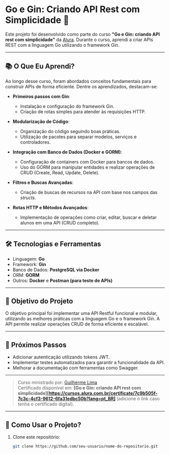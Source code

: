 # Go e Gin: Criando API Rest com Simplicidade 🚀

Este projeto foi desenvolvido como parte do curso **"Go e Gin: criando API rest com simplicidade"** da [Alura](https://www.alura.com.br/). Durante o curso, aprendi a criar APIs REST com a linguagem Go utilizando o framework Gin.

---

## 📚 O Que Eu Aprendi?

Ao longo desse curso, foram abordados conceitos fundamentais para construir APIs de forma eficiente. Dentre os aprendizados, destacam-se:

- **Primeiros passos com Gin**:
  - Instalação e configuração do framework Gin.
  - Criação de rotas simples para atender às requisições HTTP.

- **Modularização de Código**:
  - Organização do código seguindo boas práticas.
  - Utilização de pacotes para separar modelos, serviços e controladores.

- **Integração com Banco de Dados (Docker e GORM)**:
  - Configuração de containers com Docker para bancos de dados.
  - Uso do GORM para manipular entidades e realizar operações de CRUD (Create, Read, Update, Delete).

- **Filtros e Buscas Avançadas**:
  - Criação de buscas de recursos na API com base nos campos das *structs*.

- **Rotas HTTP e Métodos Avançados**:
  - Implementação de operações como criar, editar, buscar e deletar alunos em uma API (CRUD completo).

---

## 🛠️ Tecnologias e Ferramentas

- Linguagem: **Go**
- Framework: **Gin**
- Banco de Dados: **PostgreSQL via Docker**
- ORM: **GORM**
- Outros: **Docker** e **Postman (para teste de APIs)**

---

## 🎯 Objetivo do Projeto

O objetivo principal foi implementar uma API Restful funcional e modular, utilizando as melhores práticas com a linguagem Go e o framework Gin. A API permite realizar operações CRUD de forma eficiente e escalável.

---

## 📝 Próximos Passos

- Adicionar autenticação utilizando tokens JWT.
- Implementar testes automatizados para garantir a funcionalidade da API.
- Melhorar a documentação com ferramentas como Swagger.

---

> Curso ministrado por: [Guilherme Lima](https://www.linkedin.com/in/guilherme-lima-alura/)  
Certificado disponível em: **[Go e Gin: criando API rest com simplicidade][https://cursos.alura.com.br/certificate/7c9b505f-7c3c-4cf3-9612-6fa31edbc50b?lang=pt_BR]** (adicione o link caso tenha o certificado digital).

---

## 📂 Como Usar o Projeto?

1. Clone este repositório:
   ```bash
   git clone https://github.com/seu-usuario/nome-do-repositorio.git
